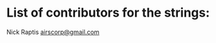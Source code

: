 List of contributors for the strings:
=====================================

Nick Raptis <airscorp@gmail.com>
